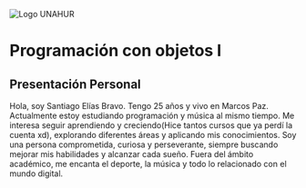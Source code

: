 ![Logo UNAHUR](./UNAHUR.png)

# Programación con objetos I
## Presentación Personal
Hola, soy Santiago Elías Bravo.
Tengo 25 años y vivo en Marcos Paz. Actualmente estoy estudiando programación y música al mismo tiempo. Me interesa seguir aprendiendo y creciendo(Hice tantos cursos que ya perdí la cuenta xd), explorando diferentes áreas y aplicando mis conocimientos. Soy una persona comprometida, curiosa y perseverante, siempre buscando mejorar mis habilidades y alcanzar cada sueño.
Fuera del ámbito académico, me encanta el deporte, la música y todo lo relacionado con el mundo digital.  
